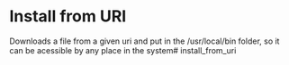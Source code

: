 # Install from URI

Downloads a file from a given uri and put in the /usr/local/bin folder, so it can be acessible by any place in the system# install_from_uri

